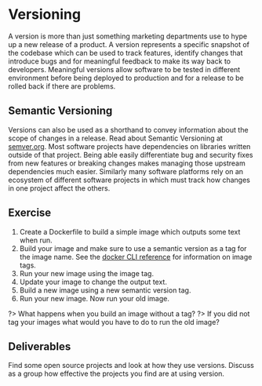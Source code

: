 # Versioning

A version is more than just something marketing departments use to hype up a new release of a product. A version represents a specific snapshot of the codebase which can be used to track features, identify changes that introduce bugs and for meaningful feedback to make its way back to developers. Meaningful versions allow software to be tested in different environment before being deployed to production and for a release to be rolled back if there are problems.

## Semantic Versioning

Versions can also be used as a shorthand to convey information about the scope of changes in a release. Read about Semantic Versioning at [semver.org](http://semver.org/). Most software projects have dependencies on libraries written outside of that project. Being able easily differentiate bug and security fixes from new features or breaking changes makes managing those upstream dependencies much easier. Similarly many software platforms rely on an ecosystem of different software projects in which must track how changes in one project affect the others.

## Exercise 

1. Create a Dockerfile to build a simple image which outputs some text when run.
2. Build your image and make sure to use a semantic version as a tag for the image name. See the [docker CLI reference](https://docs.docker.com/engine/reference/commandline/build/#tag-an-image--t) for information on image tags.
3. Run your new image using the image tag.
4. Update your image to change the output text.
5. Build a new image using a new semantic version tag.
6. Run your new image. Now run your old image. 

?> What happens when you build an image without a tag?
?> If you did not tag your images what would you have to do to run the old image?

## Deliverables

Find some open source projects and look at how they use versions. Discuss as a group how effective the projects you find are at using version.
